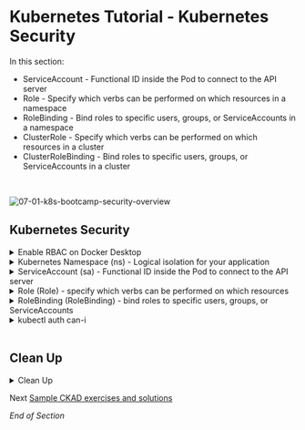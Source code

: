 # Kubernetes Tutorial - Kubernetes Security

 In this section:
- ServiceAccount - Functional ID inside the Pod to connect to the API server
- Role - Specify which verbs can be performed on which resources in a namespace
- RoleBinding - Bind roles to specific users, groups, or ServiceAccounts in a namespace
- ClusterRole -  Specify which verbs can be performed on which resources in a cluster
- ClusterRoleBinding - Bind roles to specific users, groups, or ServiceAccounts in a cluster
<br />

![07-01-k8s-bootcamp-security-overview](https://user-images.githubusercontent.com/18049790/142753738-acbde4b0-c02f-40f2-8e79-4030c7b3c5a2.jpg)
<br />

## Kubernetes Security

<details class="faq box"><summary>Enable RBAC on Docker Desktop</summary>
<p>

```bash
kubectl delete clusterrolebinding docker-for-desktop-binding
```

```bash
cat << EOF | kubectl apply -f -
apiVersion: rbac.authorization.k8s.io/v1
kind: ClusterRoleBinding
metadata:
  name: docker-for-desktop-binding
roleRef:
  apiGroup: rbac.authorization.k8s.io
  kind: ClusterRole
  name: cluster-admin
subjects:
- apiGroup: rbac.authorization.k8s.io
  kind: Group
  name: system:serviceaccounts:kube-system
EOF  
```

Notes:

- Docker Desktop has a `ClusterRoleBinding` called [docker-for-desktop-binding](https://www.portainer.io/blog/docker-desktop-kubernetes-not-enforcing-rbac-rules) that gives `cluster-admin` privileges to all ServiceAccounts
- This means that any Pod running on Docker Desktop has cluster-admin privileges

</p>
</details>

<details class="faq box"><summary>Kubernetes Namespace (ns) - Logical isolation for your application</summary>
<p>

```bash
kubectl create namespace ns-bootcamp-sec
kubectl config set-context --current --namespace=ns-bootcamp-sec
```

</p>
</details>

<details class="faq box"><summary>ServiceAccount (sa) - Functional ID inside the Pod to connect to the API server</summary>
<p>

![07-02-k8s-bootcamp-security-sa](https://user-images.githubusercontent.com/18049790/142753742-6f209245-f3e1-4316-ba9d-45cb92f415c2.jpg)

kubernetes.io bookmark: [Configure Service Accounts for Pods](https://kubernetes.io/docs/tasks/configure-pod-container/configure-service-account/)

```yaml
cat << EOF | kubectl apply -f -
apiVersion: v1
kind: ServiceAccount
metadata:
  name: my-service-account
imagePullSecrets:
- name: my-image-pull-secret
EOF
```  

Notes:
- ServiceAccounts are namespace scoped
- A default serviceAccount is automatically created for each namespace
- ServiceAccounts are nothing more than a way for an application to authenticate itself with the Kubernetes API server
- ServiceAccount use [JSON Web Tokens](https://jwt.io/introduction) (JWT) to authenticate with the Kubernetes API server
- A ServiceAccount can contain a list of imagePullSecrets
- This saves you from having to include the imagePullSecret with each Pod

</p>
</details>

<details class="faq box"><summary>Role (Role) - specify which verbs can be performed on which resources</summary>
<p>

![07-03-k8s-bootcamp-security-role](https://user-images.githubusercontent.com/18049790/142753743-f17b0b0c-ba14-4555-bfe5-58e0c756a917.jpg)

```yaml
cat << EOF | kubectl apply -f -
apiVersion: rbac.authorization.k8s.io/v1
kind: Role
metadata:
  name: my-role
rules:
- apiGroups: [""]                    
  verbs: ["get", "list"]             
  resources: ["services"] 
EOF
```  

Notes:
* Roles are namespaced, if the namespace is omitted, the current namespace is used
* Services are resources in the core apiGroup, which has no name - hence the “”
* Getting individual Services by name and listing all of them is allowed
* This rule pertains to services, the plural name must be used

</p>
</details>

<details class="faq box"><summary>RoleBinding (RoleBinding) - bind roles to specific users, groups, or ServiceAccounts</summary>
<p>

![07-04-k8s-bootcamp-security-rolebinding](https://user-images.githubusercontent.com/18049790/142753744-898263f4-11e0-4850-83bf-caa83382aa5a.jpg)

```yaml
cat << EOF | kubectl apply -f -
apiVersion: rbac.authorization.k8s.io/v1
kind: RoleBinding
metadata:
  creationTimestamp: null
  name: my-rolebinding
roleRef:
  apiGroup: rbac.authorization.k8s.io
  kind: Role
  name: my-role
subjects:
- kind: ServiceAccount
  name: my-service-account  
EOF
```  

Notes: 
* This RoleBinding references the `my-role` Role
* And binds it to the `my-service-account` ServiceAccount 

</p>
</details>

<details class="faq box"><summary>kubectl auth can-i</summary>
<p>

```bash
kubectl describe role my-role
```

```console
Name:         my-role
Labels:       <none>
Annotations:  <none>
PolicyRule:
  Resources  Non-Resource URLs  Resource Names  Verbs
  ---------  -----------------  --------------  -----
  services   []                 []              [get list]
```

```bash
kubectl run service-pod --image=nginx --port=80  --labels="tier=web"
kubectl expose pod service-pod --port=8080 --target-port=80 --name=my-service
```

```bash
# Check the permission of the service account: my-service-account 
kubectl auth can-i --list --as=system:serviceaccount:ns-bootcamp-sec:my-service-account
```

```console
Resources                                       Non-Resource URLs                     Resource Names   Verbs
selfsubjectaccessreviews.authorization.k8s.io   []                                    []               [create]
selfsubjectrulesreviews.authorization.k8s.io    []                                    []               [create]
services                                        []                                    []               [get list] #👈👈👈
                                                [/.well-known/openid-configuration]   []               [get]
                                                [/api/*]                              []               [get]
                                                [/api]                                []               [get]
                                                [/apis/*]                             []               [get]
                                                [/apis]                               []               [get]
                                                [/healthz]                            []               [get]
                                                [/healthz]                            []               [get]
                                                [/livez]                              []               [get]
                                                [/livez]                              []               [get]
                                                [/openapi/*]                          []               [get]
                                                [/openapi]                            []               [get]
                                                [/openid/v1/jwks]                     []               [get]
                                                [/readyz]                             []               [get]
                                                [/readyz]                             []               [get]
                                                [/version/]                           []               [get]
                                                [/version/]                           []               [get]
                                                [/version]                            []               [get]
                                                [/version]                            []               [get]
```


```bash
# Permitted RBAC Action
kubectl auth can-i get services --as=system:serviceaccount:ns-bootcamp-sec:my-service-account
```

```console
yes
```

```bash
# Illegal RBAC Action
kubectl auth can-i get pods --as=system:serviceaccount:ns-bootcamp-sec:my-service-account
```

```console
no
```

</p>
</details>
<br />


## Clean Up

<details class="faq box"><summary>Clean Up</summary>
<p>

```bash
cd
yes | rm -R ~/ckad/
kubectl delete ns ns-bootcamp-sec
kubectl delete sa my-serviceaccount
```

</p>
</details>

Next [Sample CKAD exercises and solutions](https://github.com/jamesbuckett/ckad-questions)

_End of Section_

